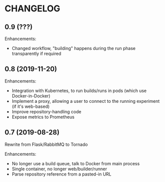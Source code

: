 CHANGELOG
=========

0.9 (???)
---------

Enhancements:
* Changed workflow, "building" happens during the run phase transparently if required

0.8 (2019-11-20)
----------------

Enhancements:
* Integration with Kubernetes, to run builds/runs in pods (which use Docker-in-Docker)
* Implement a proxy, allowing a user to connect to the running experiment (if it's web-based)
* Improve repository-handling code
* Expose metrics to Prometheus

0.7 (2019-08-28)
----------------

Rewrite from Flask/RabbitMQ to Tornado

Enhancements:
* No longer use a build queue, talk to Docker from main process
* Single container, no longer web/builder/runner
* Parse repository reference from a pasted-in URL
